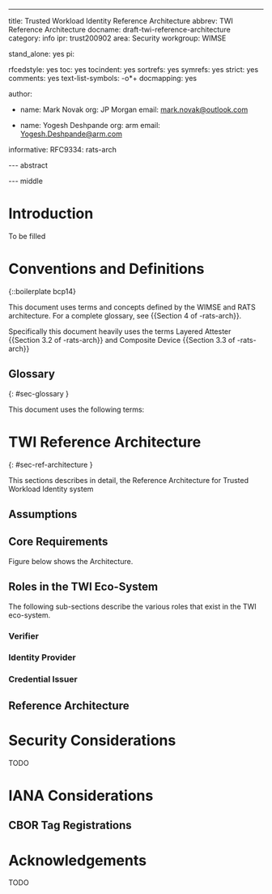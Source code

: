 ---
title: Trusted Workload Identity Reference Architecture
abbrev: TWI Reference Architecture
docname: draft-twi-reference-architecture
category: info
ipr: trust200902
area: Security
workgroup: WIMSE

stand_alone: yes
pi:

  rfcedstyle: yes
  toc: yes
  tocindent: yes
  sortrefs: yes
  symrefs: yes
  strict: yes
  comments: yes
  text-list-symbols: -o*+
  docmapping: yes

author:

-
  name: Mark Novak
  org: JP Morgan
  email: mark.novak@outlook.com

-
  name: Yogesh Deshpande
  org: arm
  email: Yogesh.Deshpande@arm.com

informative:
  RFC9334: rats-arch


--- abstract



--- middle

# Introduction

To be filled

# Conventions and Definitions

{::boilerplate bcp14}

This document uses terms and concepts defined by the WIMSE and RATS architecture. For a complete glossary, see {{Section 4 of -rats-arch}}.

Specifically this document heavily uses the terms Layered Attester {{Section 3.2 of -rats-arch}} and Composite Device {{Section 3.3 of -rats-arch}}

## Glossary
{: #sec-glossary }

This document uses the following terms:


# TWI Reference Architecture
{: #sec-ref-architecture }

This sections describes in detail, the Reference Architecture for Trusted Workload Identity system

## Assumptions


## Core Requirements

Figure below shows the  Architecture.



## Roles in the TWI Eco-System
The following sub-sections describe the various roles that exist in the TWI eco-system.

### Verifier

### Identity Provider

### Credential Issuer

## Reference Architecture




# Security Considerations

<cref>TODO</cref>

# IANA Considerations

## CBOR Tag Registrations


# Acknowledgements


<cref>TODO</cref>
